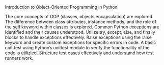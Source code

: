 Introduction to Object-Oriented Programming in Python

The core concepts of OOP (classes, objects,encapsulation) are explored. 
The difference between class attributes, instance methods, and the role of the self keyword within classes is explored.
Common Python exceptions are identified and their causes understood. 
Utilize try, except, else, and finally blocks to handle exceptions effectively.
Raise exceptions using the raise keyword and create custom exceptions for specific errors in code.
A basic unit test using Python’s unittest module to verify the functionality of the code is utilizied.
Structure test cases effectively and understand how test runners work.